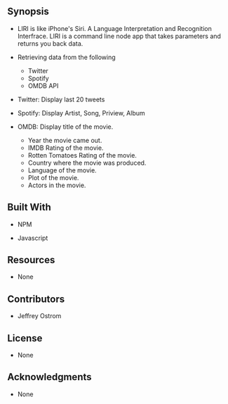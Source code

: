Synopsis
-------------------------------------------------------------------------------------

- LIRI is like iPhone's Siri. A Language Interpretation and Recognition 
  Interfrace. LIRI is a command line node app that takes parameters and returns you back data.
   
- Retrieving data from the following
	- Twitter
	- Spotify
	- OMDB API

- Twitter: Display last 20 tweets 

- Spotify: Display Artist, Song, Priview, Album

- OMDB: Display title of the movie.
   	- Year the movie came out.
   	- IMDB Rating of the movie.
   	- Rotten Tomatoes Rating of the movie.
   	- Country where the movie was produced.
   	- Language of the movie.
   	- Plot of the movie.
   	- Actors in the movie.


Built With
-----------------------------------------------------------------------------
- NPM

- Javascript


Resources
-----------------------------------------------------------------------------
- None

Contributors
-----------------------------------------------------------------------------

- Jeffrey Ostrom

License
-----------------------------------------------------------------------------
- None

Acknowledgments
-------------------------------------------------------------------------------------
- None




